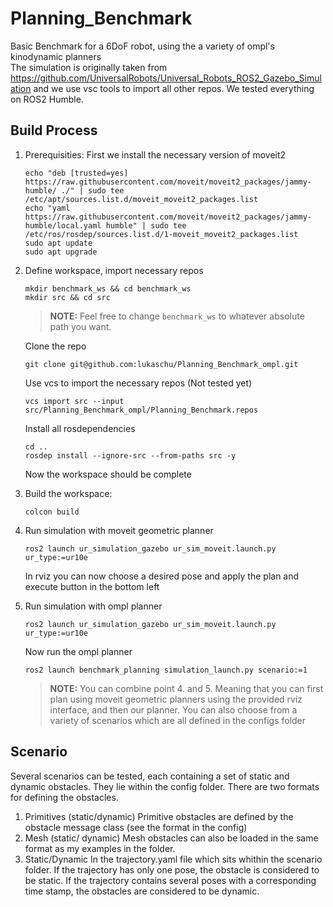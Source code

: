 # Planning_Benchmark
Basic Benchmark for a 6DoF robot, using the a variety of ompl's kinodynamic planners <br>
The simulation is originally taken from https://github.com/UniversalRobots/Universal_Robots_ROS2_Gazebo_Simulation and we use vsc tools to import all other repos. We tested everything on ROS2 Humble.

## Build Process

1. Prerequisities:
   First we install the necessary version of moveit2
   ```
   echo "deb [trusted=yes] https://raw.githubusercontent.com/moveit/moveit2_packages/jammy-humble/ ./" | sudo tee /etc/apt/sources.list.d/moveit_moveit2_packages.list
   echo "yaml https://raw.githubusercontent.com/moveit/moveit2_packages/jammy-humble/local.yaml humble" | sudo tee /etc/ros/rosdep/sources.list.d/1-moveit_moveit2_packages.list
   sudo apt update
   sudo apt upgrade
   ```
2. Define workspace, import necessary repos 
   ```
   mkdir benchmark_ws && cd benchmark_ws
   mkdir src && cd src 
   ```
   
   > **NOTE:** Feel free to change `benchmark_ws` to whatever absolute path you want.
   >
   
   Clone the repo
   ```
   git clone git@github.com:lukaschu/Planning_Benchmark_ompl.git
   ```
   
   Use vcs to import the necessary repos (Not tested yet)
   ```
   vcs import src --input src/Planning_Benchmark_ompl/Planning_Benchmark.repos 
   ```
   Install all rosdependencies
   ```
   cd ..
   rosdep install --ignore-src --from-paths src -y
   ```
   Now the workspace should be complete

3. Build the workspace:
   ```
   colcon build
   ```
4. Run simulation with moveit geometric planner
   ```
   ros2 launch ur_simulation_gazebo ur_sim_moveit.launch.py ur_type:=ur10e
   ```
   In rviz you can now choose a desired pose and apply the plan and execute button in the bottom left
5. Run simulation with ompl planner
   ```
   ros2 launch ur_simulation_gazebo ur_sim_moveit.launch.py ur_type:=ur10e
   ```
   Now run the ompl planner
   ```
   ros2 launch benchmark_planning simulation_launch.py scenario:=1
   ```
   > **NOTE:** You can combine point 4. and 5. Meaning that you can first plan using moveit geometric planners
   > using the provided rviz interface, and then our planner.
   > You can also choose from a variety of scenarios which are all defined in the configs folder
   >


## Scenario
Several scenarios can be tested, each containing a set of static and dynamic obstacles. They lie within the 
config folder. There are two formats for defining the obstacles.

1. Primitives (static/dynamic)
   Primitive obstacles are defined by the obstacle message class (see the format in the config)
2. Mesh (static/ dynamic)
   Mesh obstacles can also be loaded in the same format as my examples in the folder.
3. Static/Dynamic
   In the trajectory.yaml file which sits whithin the scenario folder. If the trajectory has only one pose, the obstacle
   is considered to be static. If the trajectory contains several poses with a corresponding time stamp, the obstacles are              considered to be dynamic. 





